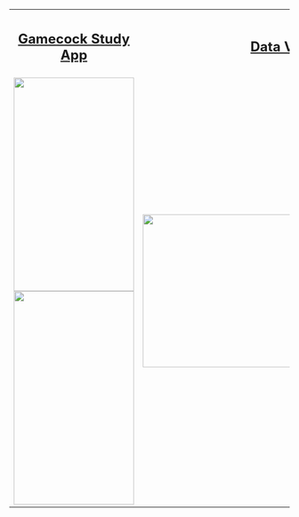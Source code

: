 <table style="width:100%">
  <tr>
  <th><h2><a href="https://gamecockstudy.wordpress.com/">Gamecock Study App</a></h2>
    </th>
    <th><h2><a href="https://jameseverette.github.io/dataVis/">Data Visualization</a></h2></th> 
  </tr>
  <tr>
    <td><img src="https://cloud.githubusercontent.com/assets/5387510/23328731/38d46710-faf7-11e6-8dcf-749d2965af08.png"  width="216" height="384" alt="" style="display:inline"><img src="https://cloud.githubusercontent.com/assets/5387510/23328732/38da09b8-faf7-11e6-9ff0-800b26475781.png"  width="216" height="384" alt="" style="display:inline"></td>
    <td><img src="https://cloud.githubusercontent.com/assets/5387510/25299814/017f8f96-26d1-11e7-8ee5-e9cc976b9993.png"  width="600" height="275" alt=""></td> 
  </tr>
</table>
